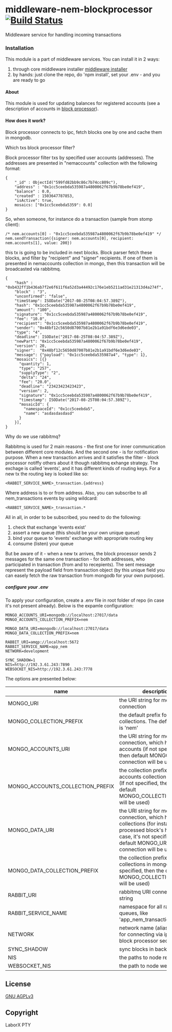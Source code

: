 # middleware-nem-blockprocessor [![Build Status](https://travis-ci.org/ChronoBank/middleware-nem-blockprocessor.svg?branch=master)](https://travis-ci.org/ChronoBank/middleware-nem-blockprocessor)

Middleware service for handling incoming transactions

### Installation

This module is a part of middleware services. You can install it in 2 ways:

1) through core middleware installer  [middleware installer](https://github.com/ChronoBank/middleware)
2) by hands: just clone the repo, do 'npm install', set your .env - and you are ready to go

#### About
This module is used for updating balances for registered accounts (see a description of accounts in [block processor](https://github.com/ChronoBank/middleware-nem-blockprocessor)).


#### How does it work?

Block processor connects to ipc, fetch blocks one by one and cache them in mongodb.

Which txs block processor filter?

Block processor filter txs by specified user accounts (addresses). The addresses are presented in "nemaccounts" collection with the following format:
```
{
    "_id" : ObjectId("599fd82bb9c86c7b74cc809c"),
    "address" : "0x1cc5ceebda535987a4800062f67b9b78be0ef419",
    "balance" : 0.0,
    "created" : 1503647787853,
    "isActive": true,
    mosaics: ["0x1cc5ceebda5359": 0.0]
}
```

So, when someone, for instance do a transaction (sample from stomp client):
```
/* nem.accounts[0] - "0x1cc5ceebda535987a4800062f67b9b78be0ef419" */
nem.sendTransaction({signer: nem.accounts[0], recipient: nem.accounts[1], value: 200})
```

this tx is going to be included in next blocks. Block parser fetch these blocks, and filter by "recipient" and "signer" recipients.
If one of them is presented in nemaccounts collection in mongo, then this transaction will be broadcasted via rabbitmq.

```
{
    "hash" : "0xb432ff1b436ab7f2e6f611f6a52d3a44492c176e1eb5211ad31e21313d4a274f",
    "block" : "3",
    "unconfirmed": "false",
    "timeStamp": ISODate("2017-08-25T08:04:57.389Z"),
    "hash": "0x1cc5ceebda535987a4800062f67b9b78be0ef419",
    "amount": "100",
    "signature": "0x1cc5ceebda535987a4800062f67b9b78be0ef419",
    "fee": "10.0",
    "recipient": "0x1cc5ceebda535987a4800062f67b9b78be0ef419",
    "sender": "0x48bf12c5650d87007b81e2b1a91bdf6e3d6ede03",
    "type": "4",
    "deadline": ISODate("2017-08-25T08:04:57.389Z"),
    "newPart": "0x1cc5ceebda535987a4800062f67b9b78be0ef419",
    "version": 20,
    "signer":  "0x48bf12c5650d87007b81e2b1a91bdf6e3d6ede03",
    "message": {"payload": "0x1cc5ceebda535987a4", "type": 1},
    "mosaics": [{}
      "quantity": 1,
      "type": "257",      
      "supplyType": "2",
      "delta": "24",
      "fee": "20.0",
      "deadline": "23423423423423",
      "version": 2,
      "signature": "0x1cc5ceebda535987a4800062f67b9b78be0ef419",
      "timestamp": ISODate("2017-08-25T08:04:57.389Z"),
      "mosaicId": {
        "namespaceId": "0x1cc5ceebda5",
        "name": "asdasdasdasd"
      }
    }],
}
```

Why do we use rabbitmq?


Rabbitmq is used for 2 main reasons - the first one for inner communication between different core modules. And the second one - is for notification purpose. When a new transaction arrives and it satisfies the filter - block processor notiffy others about it though rabbitmq exhange strategy. The exchage is called 'events', and it has different kinds of routing keys. For a new tx the routing key is looked like so:

```
<RABBIT_SERVICE_NAME>_transaction.{address}
```
Where address is to or from address. Also, you can subscribe to all nem_transactions events by using wildcard:
```
<RABBIT_SERVICE_NAME>_transaction.*
```

All in all, in order to be subscribed, you need to do the following:
1) check that exchange 'events exist'
2) assert a new queue (this should be your own unique queue)
3) bind your queue to 'events' exchange with appropriate routing key
4) consume (listen) your queue


But be aware of it - when a new tx arrives, the block processor sends 2 messages for the same one transaction - for both addresses, who participated in transaction (from and to recepients). The sent message represent the payload field from transaction object (by this unique field you can easely fetch the raw transaction from mongodb for your own purpose).



##### сonfigure your .env

To apply your configuration, create a .env file in root folder of repo (in case it's not present already).
Below is the expamle configuration:

```
MONGO_ACCOUNTS_URI=mongodb://localhost:27017/data
MONGO_ACCOUNTS_COLLECTION_PREFIX=nem

MONGO_DATA_URI=mongodb://localhost:27017/data
MONGO_DATA_COLLECTION_PREFIX=nem

RABBIT_URI=amqp://localhost:5672
RABBIT_SERVICE_NAME=app_nem
NETWORK=development

SYNC_SHADOW=1
NIS=http://192.3.61.243:7890
WEBSOCKET_NIS=http://192.3.61.243:7778
```

The options are presented below:

| name | description|
| ------ | ------ |
| MONGO_URI   | the URI string for mongo connection
| MONGO_COLLECTION_PREFIX   | the default prefix for all mongo collections. The default value is 'nem'
| MONGO_ACCOUNTS_URI   | the URI string for mongo connection, which holds users accounts (if not specified, then default MONGO_URI connection will be used)
| MONGO_ACCOUNTS_COLLECTION_PREFIX   | the collection prefix for accounts collection in mongo (If not specified, then the default MONGO_COLLECTION_PREFIX will be used)
| MONGO_DATA_URI   | the URI string for mongo connection, which holds data collections (for instance, processed block's height). In case, it's not specified, then default MONGO_URI connection will be used)
| MONGO_DATA_COLLECTION_PREFIX   | the collection prefix for data collections in mongo (If not specified, then the default MONGO_COLLECTION_PREFIX will be used)
| RABBIT_URI   | rabbitmq URI connection string
| RABBIT_SERVICE_NAME   | namespace for all rabbitmq queues, like 'app_nem_transaction'
| NETWORK   | network name (alias)- is used for connecting via ipc (see block processor section)
| SYNC_SHADOW   | sync blocks in background
| NIS   | the paths to node rest api
| WEBSOCKET_NIS   | the path to node websocket 

License
----
 [GNU AGPLv3](LICENSE)

Copyright
----
LaborX PTY
